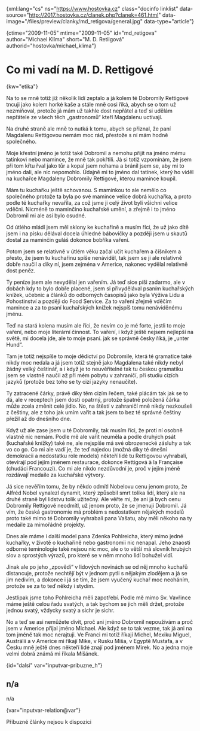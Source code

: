 
{xml:lang="cs" ns="https://www.hostovka.cz" class="docinfo linklist" data-source="http://2017.hostovka.cz/clanek.php?clanek=461.html" data-image="/files/preview/clanky/md_retigova/general.jpg" data-type="article"}

{ctime="2009-11-05" mtime="2009-11-05" id="md\_retigova" author="Michael Klíma" short="M. D. Retiigová" authorid="hostovka/michael\_klima"}

# Co mi vadí na M. D. Rettigové

<!-- generated attribute kw by user_udpatekw.sh on 2020-05-12, do not edit -->

{kw="etika"}

Na to se mně totiž již několik lidí zeptalo a já kolem té Dobromily Rettigové tncuji jako kolem horké kaše a stále mně cosi říká, abych se o tom už nezmiňoval, protože já mám už takhle dost nepřátel a teď si udělám nepřátele ze všech těch „gastronomů“ kteří Magdalenu uctívají.

Na druhé straně ale mně to nutká k tomu, abych se přiznal, že paní Magdalenu Rettigovou nemám moc rád, přestože s ní mám hodně společného.

Moje křestní jméno je totiž také Dobromil a nemohu přijít na jméno mému tatínkovi nebo mamince, že mně tak pokřtili. Já si totiž vzpomínám, že jsem při tom křtu řval jako tůr a kopal jsem nohama a bránil jsem se, aby mi to jméno dali, ale nic nepomohlo. Údajně mi to jméno dal tatínek, který ho viděl na kuchařce Magdaleny Dobromily Rettigové, kterou mamince koupil.

Mám tu kuchařku ještě schovanou. S maminkou to ale nemělo co společného protože ta byla po své mamince velice dobrá kuchařka, a proto podle té kuchařky nevařila, za což jsme ji celý život byli všichni velice vděčni. Nicméně to maminčino kuchařské umění, a zřejmě i to jméno Dobromil mi ale asi bylo osudné.

Od útlého mládí jsem měl sklony ke kuchařině a musím říci, že už jako dítě jsem i na písku dělával docela úhledné bábovičky a později jsem u skautů dostal za maminčin guláš dokonce bobříka vaření.

Potom jsem se relativně v útlém věku začal učit kuchařem a číšníkem a přesto, že jsem tu kuchařinu spíše nenáviděl, tak jsem se ji ale relativně dobře naučil a díky ní, jsem zejména v Americe, nakonec vydělal relativně dost peněz.

Ty peníze jsem ale nevydělal jen vařením. Já teď sice píši zadarmo, ale v dobách kdy to bylo dobře placené, jsem si přivydělával psaním kuchařských knížek, učebnic a článků do odborných časopisů jako byla Výživa Lidu a Pohostinství a později do Food Service. Za to vaření zřejmě vděčím mamince a za to psaní kuchařských knížek nejspíš tomu nenáviděnému jménu.

Teď na stará kolena musím ale říci, že nevím co je mé forte, jestli to moje vaření, nebo moje literární činnost. To vaření, i když ještě nejsem nejlepší na světě, mi docela jde, ale to moje psaní. jak se správně česky říká, je „unter Hund“.

Tam je totiž nejspíše to moje dědictví po Dobromile, která té gramatice také nikdy moc nedala a já jsem totiž stejně jako Magdalena také nikdy nebyl žádný velký češtinář, a i když je to neuvěřitelné tak tu českou gramatiku jsem se vlastně naučil až při mém pobytu v zahraničí, při studiu cizích jazyků (protože bez toho se ty cizí jazyky nenaučíte).

Ty zatracené čárky, právě díky těm cizím řečem, také plácám tak jak se to dá, ale v receptech jsem dosti opatrný, protože špatně položená čárka může zcela změnit celé jídlo. No, na štěstí v zahraničí mně nikdy nezkoušeli z češtiny, ale z toho jak umím vařit a tak jsem to bez té správné češtiny přežil až do dnešního dne.

Když už ale zase jsem u té Dobromily, tak musím říci, že proti ní osobně vlastně nic nemám. Podle mě ale vařit neuměla a podle druhých psát (kuchařské knížky) také ne, ale nejspíše má své obrozenecké zásluhy a tak vo co go. Co mi ale vadí je, že teď najedou (možná díky té dnešní demokracii a nedostatku role models) někteří lidé tu Rettigovou vyhrabali, otevírají pod jejím jménem restaurace, dokonce Rettigová à la Française (chudáci Francouzi). Co mi ale nikdo nezdůvodní je, proč v jejím jméně rozdávají medaile za kuchařské výtvory.

Já sice nevěřím tomu, že by někdo odmítl Nobelovu cenu jenom proto, že Alfréd Nobel vynalezl dynamit, který způsobil smrt tolika lidí, který ale na druhé straně byl lidstvu tolik užitečný. Ale věřte mi, že ani já bych cenu Dobromily Rettigové neodmítl, už jenom proto, že se jmenuji Dobromil. Já vím, že česká gastronomie má problém s nedostatkem nějakých modelů proto také mimo té Dobromily vyhrabali pana Vašatu, aby měli někoho na ty medaile za mimořádné projekty.

Dnes ale máme i další model pana Zdenka Pohlreicha, který mimo jedné kuchařky, v životě o kuchařině nebo gastronomii nic nenapal. Jeho znaosti odborné teminologie také nejsou nic moc, ale o to větší má slovník hrubých slov a sprostých výrazů, pro které se v něm mnoho lidí bohužel vidí.

Jinak ale po jeho „zpovědi“ v lidových novinách se od něj mnoho kuchařů distancuje, protože nechtějí být v jednom pytli s nějakým zlodějem a já se jim nedivím, a dokonce i já se tím, že jsem vyučený kuchař moc neoháním, protože se za to teď někdy i stydím.

Jestlipak jsme toho Pohlreicha měli zapotřebí. Podle mě mimo Sv. Vavřince máme ještě celou řadu svatých, a tak bychom se jich měli držet, protože jednou svatý, vždycky svatý a sichr je sichr.

No a teď se asi nemůžete divit, proč ani jméno Dobromil nepoužívám a proč jsem v Americe přijal jméno Michael. Ale když se to tak vezme, tak já ani na tom jméně tak moc nerajtuji. Ve Franci mi totiž říkají Michel, Mexiku Miguel, Austrálii a v Americe mi říkají Mike, v Rusku Miša, v Egyptě Mustafa, a v Česku mně ještě dnes někteří lidé znají pod jménem Mirek. No a jedna moje velmi dobrá známá mi říkala Míšánek.

{id="dalsi" var="inputvar-pribuzne_h"}

## n/a

n/a

{var="inputvar-relation@var"}

Příbuzné články nejsou k dispozici

